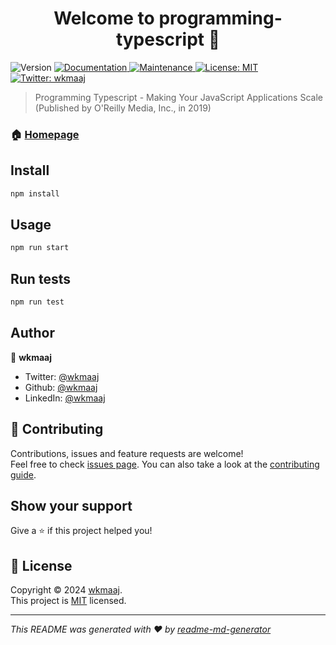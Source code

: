 <h1 align="center">Welcome to programming-typescript 👋</h1>
<p>
  <img alt="Version" src="https://img.shields.io/badge/version-1.0.0-blue.svg?cacheSeconds=2592000" />
  <a href="https://github.com/wkmaaj/programming-typescript#readme" target="_blank">
    <img alt="Documentation" src="https://img.shields.io/badge/documentation-yes-brightgreen.svg" />
  </a>
  <a href="https://github.com/wkmaaj/programming-typescript/graphs/commit-activity" target="_blank">
    <img alt="Maintenance" src="https://img.shields.io/badge/Maintained%3F-yes-green.svg" />
  </a>
  <a href="https://github.com/wkmaaj/programming-typescript/blob/master/LICENSE" target="_blank">
    <img alt="License: MIT" src="https://img.shields.io/github/license/wkmaaj/programming-typescript" />
  </a>
  <a href="https://twitter.com/wkmaaj" target="_blank">
    <img alt="Twitter: wkmaaj" src="https://img.shields.io/twitter/follow/wkmaaj.svg?style=social" />
  </a>
</p>

> Programming Typescript - Making Your JavaScript Applications Scale (Published by O'Reilly Media, Inc., in 2019)

### 🏠 [Homepage](https://github.com/wkmaaj/programming-typescript#readme)

## Install

```sh
npm install
```

## Usage

```sh
npm run start
```

## Run tests

```sh
npm run test
```

## Author

👤 **wkmaaj**

* Twitter: [@wkmaaj](https://twitter.com/wkmaaj)
* Github: [@wkmaaj](https://github.com/wkmaaj)
* LinkedIn: [@wkmaaj](https://linkedin.com/in/wkmaaj)

## 🤝 Contributing

Contributions, issues and feature requests are welcome!<br />Feel free to check [issues page](https://github.com/wkmaaj/programming-typescript/issues). You can also take a look at the [contributing guide](https://github.com/wkmaaj/programming-typescript/blob/master/CONTRIBUTING.md).

## Show your support

Give a ⭐️ if this project helped you!

## 📝 License

Copyright © 2024 [wkmaaj](https://github.com/wkmaaj).<br />
This project is [MIT](https://github.com/wkmaaj/programming-typescript/blob/master/LICENSE) licensed.

***
_This README was generated with ❤️ by [readme-md-generator](https://github.com/kefranabg/readme-md-generator)_